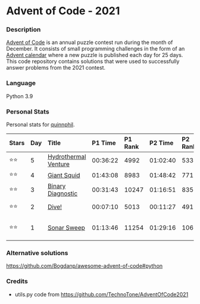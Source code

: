 Advent of Code - 2021
=====================

### Description    
[Advent of Code](https://adventofcode.com/) is an annual puzzle contest run during the month of December.
  It consists of small programming challenges in the form of an [Advent calendar](https://en.wikipedia.org/wiki/Advent_calendar)
  where a new puzzle is published each day for 25 days.  This code repository contains solutions that were used to 
successfully answer problems from the 2021 contest.  

### Language  
Python 3.9

### Personal Stats  
Personal stats for [quinnphil](https://github.com/quinnphil).

| Stars | Day | Title                                                       | P1 Time  | P1 Rank | P2 Time  | P2 Rank | Notes               |
|:------|:----|:------------------------------------------------------------|:---------|:--------|:---------|:--------|:--------------------|
| ⭐⭐    | 5   | [Hydrothermal Venture](https://adventofcode.com/2021/day/5) | 00:36:22 | 4992    | 01:02:40 | 5333    |                     |
| ⭐⭐    | 4   | [Giant Squid](https://adventofcode.com/2021/day/4)          | 01:43:08 | 8983    | 01:48:42 | 7716    |                     |
| ⭐⭐    | 3   | [Binary Diagnostic](https://adventofcode.com/2021/day/3)    | 00:31:43 | 10247   | 01:16:51 | 8352    |                     |
| ⭐⭐    | 2   | [Dive!](https://adventofcode.com/2021/day/2)                | 00:07:10 | 5013    | 00:11:27 | 4910    | 05:00 start         |
| ⭐⭐    | 1   | [Sonar Sweep](https://adventofcode.com/2021/day/1)          | 01:13:46 | 11254   | 01:29:16 | 10643   | 06:05 start (late!) |

### Alternative solutions

https://github.com/Bogdanp/awesome-advent-of-code#python


### Credits

- utils.py code from https://github.com/TechnoTone/AdventOfCode2021